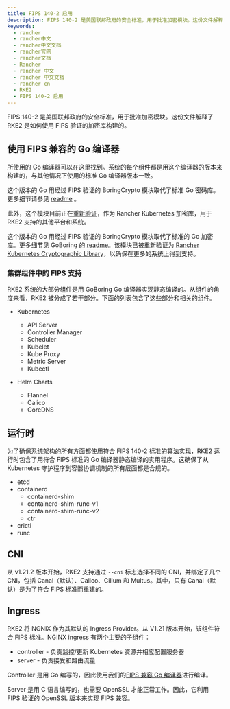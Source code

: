 ```yaml
---
title: FIPS 140-2 启用
description: FIPS 140-2 是美国联邦政府的安全标准，用于批准加密模块。这份文件解释了 RKE2 是如何使用 FIPS 验证的加密库构建的。
keywords:
  - rancher
  - rancher中文
  - rancher中文文档
  - rancher官网
  - rancher文档
  - Rancher
  - rancher 中文
  - rancher 中文文档
  - rancher cn
  - RKE2
  - FIPS 140-2 启用
---
```


FIPS 140-2 是美国联邦政府的安全标准，用于批准加密模块。这份文件解释了 RKE2 是如何使用 FIPS 验证的加密库构建的。

## 使用 FIPS 兼容的 Go 编译器

所使用的 Go 编译器可以在[这里](https://go.googlesource.com/go/+/dev.boringcrypto)找到。系统的每个组件都是用这个编译器的版本来构建的，与其他情况下使用的标准 Go 编译器版本一致。

这个版本的 Go 用经过 FIPS 验证的 BoringCrypto 模块取代了标准 Go 密码库。更多细节请参见 [readme](https://github.com/golang/go/blob/dev.boringcrypto/README.boringcrypto.md) 。

此外，这个模块目前正在[重新验证](https://docs.rke2.io/assets/fips_engagement.pdf)，作为 Rancher Kubernetes 加密库，用于 RKE2 支持的其他平台和系统。

这个版本的 Go 用经过 FIPS 验证的 BoringCrypto 模块取代了标准的 Go 加密库。更多细节见 GoBoring 的 [readme](https://github.com/golang/go/blob/dev.boringcrypto/README.boringcrypto.md)。该模块已被重新验证为 [Rancher Kubernetes Cryptographic Library](https://csrc.nist.gov/projects/cryptographic-module-validation-program/certificate/3836)，以确保在更多的系统上得到支持。

### 集群组件中的 FIPS 支持

RKE2 系统的大部分组件是用 GoBoring Go 编译器实现静态编译的。从组件的角度来看，RKE2 被分成了若干部分。下面的列表包含了这些部分和相关的组件。

- Kubernetes

  - API Server
  - Controller Manager
  - Scheduler
  - Kubelet
  - Kube Proxy
  - Metric Server
  - Kubectl

- Helm Charts
  - Flannel
  - Calico
  - CoreDNS

## 运行时

为了确保系统架构的所有方面都使用符合 FIPS 140-2 标准的算法实现，RKE2 运行时包含了用符合 FIPS 标准的 Go 编译器静态编译的实用程序。这确保了从 Kubernetes 守护程序到容器协调机制的所有层面都是合规的。

- etcd
- containerd
  - containerd-shim
  - containerd-shim-runc-v1
  - containerd-shim-runc-v2
  - ctr
- crictl
- runc

## CNI

从 v1.21.2 版本开始，RKE2 支持通过 `--cni` 标志选择不同的 CNI，并绑定了几个 CNI，包括 Canal（默认）、Calico、Cilium 和 Multus。其中，只有 Canal（默认）是为了符合 FIPS 标准而重建的。

## Ingress

RKE2 将 NGNIX 作为其默认的 Ingress Provider。从 V1.21 版本开始，该组件符合 FIPS 标准。NGINX ingress 有两个主要的子组件：

- controller - 负责监控/更新 Kubernetes 资源并相应配置服务器
- server - 负责接受和路由流量

Controller 是用 Go 编写的，因此使用我们的[FIPS 兼容 Go 编译器](/docs/rke2/security/fips_support/#使用-fips-兼容的-go-编译器)进行编译。

Server 是用 C 语言编写的，也需要 OpenSSL 才能正常工作。因此，它利用 FIPS 验证的 OpenSSL 版本来实现 FIPS 兼容。
